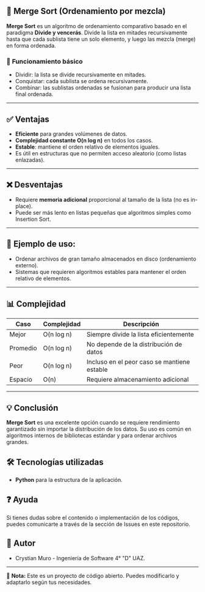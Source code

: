 ## 🔄 **Merge Sort (Ordenamiento por mezcla)**

**Merge Sort** es un algoritmo de ordenamiento comparativo basado en el paradigma **Divide y vencerás**. Divide la lista en mitades recursivamente hasta que cada sublista tiene un solo elemento, y luego las mezcla (merge) en forma ordenada.



### 🧠 **Funcionamiento básico**

* Dividir: la lista se divide recursivamente en mitades.
* Conquistar: cada sublista se ordena recursivamente.
* Combinar: las sublistas ordenadas se fusionan para producir una lista final ordenada.

---

## ✅ **Ventajas**

- **Eficiente** para grandes volúmenes de datos.
- **Complejidad constante O(n log n)** en todos los casos.
- **Estable**: mantiene el orden relativo de elementos iguales.
- Es útil en estructuras que no permiten acceso aleatorio (como listas enlazadas).

---

## ❌ **Desventajas**
- Requiere **memoria adicional** proporcional al tamaño de la lista (no es in-place).
- Puede ser más lento en listas pequeñas que algoritmos simples como Insertion Sort.

---
## 📌 Ejemplo de uso:
- Ordenar archivos de gran tamaño almacenados en disco (ordenamiento externo).
- Sistemas que requieren algoritmos estables para mantener el orden relativo de elementos.
---
## 📊 **Complejidad**

| Caso       | Complejidad     | Descripción                                |
|------------|------------------|--------------------------------------------|
| Mejor      | O(n log n)       | Siempre divide la lista eficientemente     |
| Promedio   | O(n log n)       | No depende de la distribución de datos     |
| Peor       | O(n log n)       | Incluso en el peor caso se mantiene estable|
| Espacio    | O(n)             | Requiere almacenamiento adicional          |

---

## 💡 **Conclusión**

**Merge Sort** es una excelente opción cuando se requiere rendimiento garantizado sin importar la distribución de los datos. Su uso es común en algoritmos internos de bibliotecas estándar y para ordenar archivos grandes.


## 🛠️ Tecnologías utilizadas

- **Python** para la estructura de la aplicación.

## ❓ Ayuda

Si tienes dudas sobre el contenido o implementación de los códigos, puedes comunicarte a través de la sección de Issues en este repositorio.

## 👥 Autor

- Crystian Muro - Ingeniería de Software 4° "D" UAZ.

---

📌 **Nota:** Este es un proyecto de código abierto. Puedes modificarlo y adaptarlo según tus necesidades.
